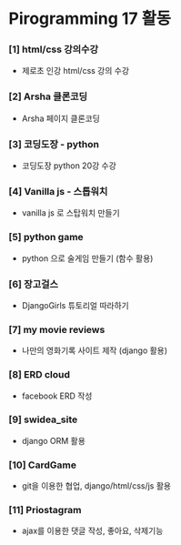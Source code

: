 # Pirogramming 17 활동

### [1] html/css 강의수강
- 제로초 인강 html/css 강의 수강

### [2] Arsha 클론코딩
- Arsha 페이지 클론코딩

### [3] 코딩도장 - python
- 코딩도장 python 20강 수강

### [4] Vanilla js - 스톱워치
- vanilla js 로 스탑워치 만들기

### [5] python game
- python 으로 술게임 만들기 (함수 활용)

### [6] 장고걸스
- DjangoGirls 튜토리얼 따라하기

### [7] my movie reviews 
- 나만의 영화기록 사이트 제작 (django 활용)

### [8] ERD cloud
- facebook ERD 작성

### [9] swidea_site
- django ORM 활용

### [10] CardGame
- git을 이용한 협업, django/html/css/js 활용

### [11] Priostagram
- ajax를 이용한 댓글 작성, 좋아요, 삭제기능
